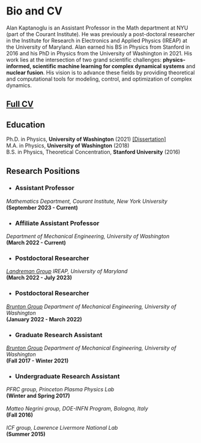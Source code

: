 # Bio and CV

Alan Kaptanoglu is an Assistant Professor in the Math department at NYU (part of the Courant Institute). 
He was previously a post-doctoral researcher in the Institute for Research in Electronics and Applied Physics (IREAP) at the University of Maryland. 
Alan earned his BS in Physics from Stanford in 2016 and his PhD in Physics from the University of Washington in 2021. 
His work lies at the intersection of two grand scientific challenges: <b>physics-informed, scientific machine learning for complex dynamical systems</b> and <b>nuclear fusion</b>. His vision is to advance these fields by providing theoretical and computational tools for modeling, control, and optimization of complex dynamics.

## [Full CV](pdfs/AlanKaptanoglu_CV_09-20-23.pdf)

## Education

Ph.D. in Physics, <b>University of Washington</b> (2021)  [[Dissertation]](pdfs/AAK_thesis.pdf)<br>
M.A. in Physics, <b> University of Washington</b> (2018) <br>
B.S. in Physics, Theoretical Concentration, <b>Stanford University</b> (2016)

## Research Positions

* ### Assistant Professor
<i>Mathematics Department, Courant Institute, New York University</i>
<br>
<b>(September 2023 - Current)</b>

* ### Affiliate Assistant Professor
<i>Department of Mechanical Engineering, University of Washington</i>
<br>
<b>(March 2022 - Current)</b>

* ### Postdoctoral Researcher
<i>[Landreman Group](https://terpconnect.umd.edu/~mattland/)
IREAP, University of Maryland</i>
<br>
<b>(March 2022 - July 2023)</b>

* ### Postdoctoral Researcher
<i>[Brunton Group](https://www.eigensteve.com)
Department of Mechanical Engineering, University of Washington</i>
<br>
<b>(January 2022 - March 2022)</b>

* ### Graduate Research Assistant
<i>[Brunton Group](https://www.eigensteve.com)
Department of Mechanical Engineering, University of Washington</i>
<br>
<b> (Fall 2017 - Winter 2021) </b>
<br>

* ### Undergraduate Research Assistant
<i> PFRC group, Princeton Plasma Physics Lab </i>
<br>
<b>(Winter and Spring 2017)</b>
<br>
<br>
<i> Matteo Negrini group, DOE-INFN Program, Bologna, Italy </i>
<br>
<b>(Fall 2016)</b>
<br>
<br>
<i> ICF group, Lawrence Livermore National Lab </i>
<br>
<b>(Summer 2015)</b>
